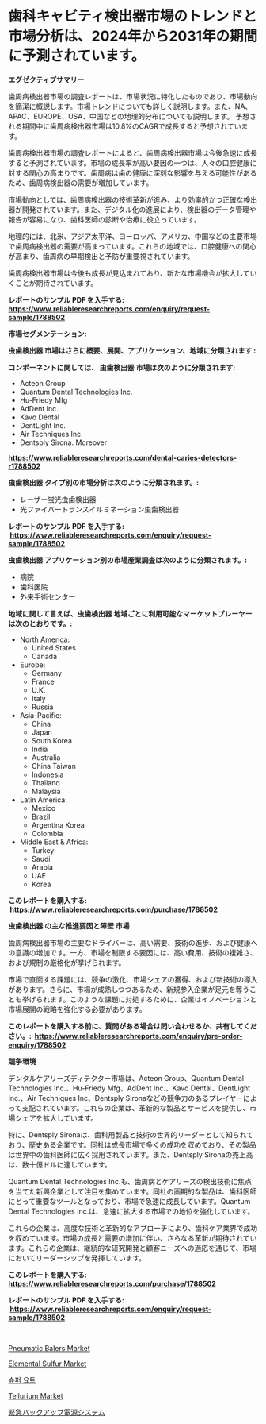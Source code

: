 <p><h1>歯科キャビティ検出器市場のトレンドと市場分析は、2024年から2031年の期間に予測されています。</h1></p><p><strong>エグゼクティブサマリー</strong></p>
<p><p>歯周病検出器市場の調査レポートは、市場状況に特化したものであり、市場動向を簡潔に概説します。市場トレンドについても詳しく説明します。また、NA、APAC、EUROPE、USA、中国などの地理的分布についても説明します。 予想される期間中に歯周病検出器市場は10.8%のCAGRで成長すると予想されています。</p><p>歯周病検出器市場の調査レポートによると、歯周病検出器市場は今後急速に成長すると予測されています。市場の成長率が高い要因の一つは、人々の口腔健康に対する関心の高まりです。歯周病は歯の健康に深刻な影響を与える可能性があるため、歯周病検出器の需要が増加しています。</p><p>市場動向としては、歯周病検出器の技術革新が進み、より効率的かつ正確な検出器が開発されています。また、デジタル化の進展により、検出器のデータ管理や報告が容易になり、歯科医師の診断や治療に役立っています。</p><p>地理的には、北米、アジア太平洋、ヨーロッパ、アメリカ、中国などの主要市場で歯周病検出器の需要が高まっています。これらの地域では、口腔健康への関心が高まり、歯周病の早期検出と予防が重要視されています。</p><p>歯周病検出器市場は今後も成長が見込まれており、新たな市場機会が拡大していくことが期待されています。</p></p>
<p><strong>レポートのサンプル PDF を入手する: <a href="https://www.reliableresearchreports.com/enquiry/request-sample/1788502">https://www.reliableresearchreports.com/enquiry/request-sample/1788502</a></strong></p>
<p><strong>市場セグメンテーション:</strong></p>
<p><strong> 虫歯検出器 市場はさらに概要、展開、アプリケーション、地域に分類されます :</strong></p>
<p><strong>コンポーネントに関しては、 虫歯検出器 市場は次のように分類されます: &nbsp;</strong></p>
<p><ul><li>Acteon Group</li><li>Quantum Dental Technologies Inc.</li><li>Hu-Friedy Mfg</li><li>AdDent Inc.</li><li>Kavo Dental</li><li>DentLight Inc.</li><li>Air Techniques Inc</li><li>Dentsply Sirona. Moreover</li></ul></p>
<p><strong><a href="https://www.reliableresearchreports.com/dental-caries-detectors-r1788502">https://www.reliableresearchreports.com/dental-caries-detectors-r1788502</a></strong></p>
<p><strong> 虫歯検出器 タイプ別の市場分析は次のように分類されます。:</strong></p>
<p><ul><li>レーザー蛍光虫歯検出器</li><li>光ファイバートランスイルミネーション虫歯検出器</li></ul></p>
<p><strong>レポートのサンプル PDF を入手する: &nbsp;<a href="https://www.reliableresearchreports.com/enquiry/request-sample/1788502">https://www.reliableresearchreports.com/enquiry/request-sample/1788502</a></strong></p>
<p><strong> 虫歯検出器 アプリケーション別の市場産業調査は次のように分類されます。:</strong></p>
<p><ul><li>病院</li><li>歯科医院</li><li>外来手術センター</li></ul></p>
<p><strong>地域に関して言えば、虫歯検出器 地域ごとに利用可能なマーケットプレーヤーは次のとおりです。:</strong></p>
<p><ul>
    <li>
        North America:
        <ul>
            <li>United States</li>
            <li>Canada</li>
        </ul>
    </li>
    <li>
        Europe:
        <ul>
            <li>Germany</li>
            <li>France</li>
            <li>U.K.</li>
            <li>Italy</li>
            <li>Russia</li>
        </ul>
    </li>
    <li>
        Asia-Pacific:
        <ul>
            <li>China</li>
            <li>Japan</li>
            <li>South Korea</li>
            <li>India</li>
            <li>Australia</li>
            <li>China Taiwan</li>
            <li>Indonesia</li>
            <li>Thailand</li>
            <li>Malaysia</li>
        </ul>
    </li>
    <li>
        Latin America:
        <ul>
            <li>Mexico</li>
            <li>Brazil</li>
            <li>Argentina Korea</li>
            <li>Colombia</li>
        </ul>
    </li>
    <li>
        Middle East & Africa:
        <ul>
            <li>Turkey</li>
            <li>Saudi</li>
            <li>Arabia</li>
            <li>UAE</li>
            <li>Korea</li>
        </ul>
    </li>
    </ul></p>
<p><strong>このレポートを購入する: &nbsp;<a href="https://www.reliableresearchreports.com/purchase/1788502">https://www.reliableresearchreports.com/purchase/1788502</a></strong></p>
<p><strong>虫歯検出器 の主な推進要因と障壁 市場</strong></p>
<p><p>歯周病検出器市場の主要なドライバーは、高い需要、技術の進歩、および健康への意識の増加です。一方、市場を制限する要因には、高い費用、技術の複雑さ、および規制の厳格化が挙げられます。</p><p>市場で直面する課題には、競争の激化、市場シェアの獲得、および新技術の導入があります。さらに、市場が成熟しつつあるため、新規参入企業が足元を奪うことも挙げられます。このような課題に対処するために、企業はイノベーションと市場展開の戦略を強化する必要があります。</p></p>
<p><strong>このレポートを購入する前に、質問がある場合は問い合わせるか、共有してください。:&nbsp; <a href="https://www.reliableresearchreports.com/enquiry/pre-order-enquiry/1788502">https://www.reliableresearchreports.com/enquiry/pre-order-enquiry/1788502</a></strong></p>
<p><strong>競争環境</strong></p>
<p><p>デンタルケアリーズディテクター市場は、Acteon Group、Quantum Dental Technologies Inc.、Hu-Friedy Mfg、AdDent Inc.、Kavo Dental、DentLight Inc.、Air Techniques Inc、Dentsply Sironaなどの競争力のあるプレイヤーによって支配されています。これらの企業は、革新的な製品とサービスを提供し、市場シェアを拡大しています。</p><p>特に、Dentsply Sironaは、歯科用製品と技術の世界的リーダーとして知られており、歴史ある企業です。同社は成長市場で多くの成功を収めており、その製品は世界中の歯科医師に広く採用されています。また、Dentsply Sironaの売上高は、数十億ドルに達しています。</p><p>Quantum Dental Technologies Inc.も、歯周病とケアリーズの検出技術に焦点を当てた新興企業として注目を集めています。同社の画期的な製品は、歯科医師にとって重要なツールとなっており、市場で急速に成長しています。Quantum Dental Technologies Inc.は、急速に拡大する市場での地位を強化しています。</p><p>これらの企業は、高度な技術と革新的なアプローチにより、歯科ケア業界で成功を収めています。市場の成長と需要の増加に伴い、さらなる革新が期待されています。これらの企業は、継続的な研究開発と顧客ニーズへの適応を通じて、市場においてリーダーシップを発揮しています。</p></p>
<p><strong>このレポートを購入する: &nbsp; <a href="https://www.reliableresearchreports.com/purchase/1788502">https://www.reliableresearchreports.com/purchase/1788502</a></strong></p>
<p><strong>レポートのサンプル PDF を入手する: &nbsp;<a href="https://www.reliableresearchreports.com/enquiry/request-sample/1788502">https://www.reliableresearchreports.com/enquiry/request-sample/1788502</a></strong><strong></strong></p>
<p>&nbsp;</p>
<p><p><a href="https://view.publitas.com/reportprime-1/pneumatic-balers-market-comprehensive-assessment-by-type-application-and-geography/">Pneumatic Balers Market</a></p><p><a href="https://issuu.com/reportprime-2/docs/elemental-sulfur-market-size-2030.pptx">Elemental Sulfur Market</a></p><p><a href="https://github.com/Skyleitney456456/Market-Research-Report-List-1/blob/main/815708224105.md">슈퍼 요트</a></p><p><a href="https://www.linkedin.com/pulse/tellurium-market-goal-estimating-size-future-growth-ngelc?trackingId=GJNPqRUVaj%2BgJAcZuVuDKQ%3D%3D">Tellurium Market</a></p><p><a href="https://github.com/vhemk0794148/Market-Research-Report-List-1/blob/main/360401825810.md">緊急バックアップ電源システム</a></p></p>